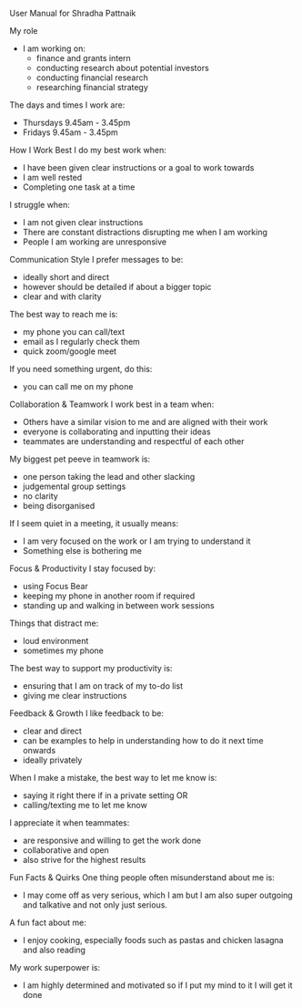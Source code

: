 User Manual for Shradha Pattnaik

My role
- I am working on:
	- finance and grants intern
	- conducting research about potential investors
	- conducting financial research
	- researching financial strategy
	
The days and times I work are:
- Thursdays 9.45am - 3.45pm
- Fridays 9.45am - 3.45pm

How I Work Best
I do my best work when:
- I have been given clear instructions or a goal to work towards
- I am well rested
- Completing one task at a time 

I struggle when:
- I am not given clear instructions
- There are constant distractions disrupting me when I am working 
- People I am working are unresponsive

Communication Style
I prefer messages to be:
- ideally short and direct
- however should be detailed if about a bigger topic
- clear and with clarity

The best way to reach me is:
- my phone you can call/text
- email as I regularly check them
- quick zoom/google meet 

If you need something urgent, do this:
- you can call me on my phone

Collaboration & Teamwork
I work best in a team when:
- Others have a similar vision to me and are aligned with their work
- everyone is collaborating and inputting their ideas
- teammates are understanding and respectful of each other

My biggest pet peeve in teamwork is:
- one person taking the lead and other slacking 
- judgemental group settings
- no clarity 
- being disorganised

If I seem quiet in a meeting, it usually means:
- I am very focused on the work or I am trying to understand it
- Something else is bothering me

Focus & Productivity
I stay focused by:
- using Focus Bear
- keeping my phone in another room if required
- standing up and walking in between work sessions

Things that distract me:
- loud environment 
- sometimes my phone

The best way to support my productivity is:
- ensuring that I am on track of my to-do list 
- giving me clear instructions

Feedback & Growth
I like feedback to be:
- clear and direct
- can be examples to help in understanding how to do it next time onwards
- ideally privately 

When I make a mistake, the best way to let me know is:
- saying it right there if in a private setting OR
- calling/texting me to let me know

I appreciate it when teammates:
- are responsive and willing to get the work done
- collaborative and open
- also strive for the highest results

Fun Facts & Quirks
One thing people often misunderstand about me is:
- I may come off as very serious, which I am but I am also super outgoing and talkative and not only just serious.

A fun fact about me:
- I enjoy cooking, especially foods such as pastas and chicken lasagna and also reading

My work superpower is:
- I am highly determined and motivated so if I put my mind to it I will get it done